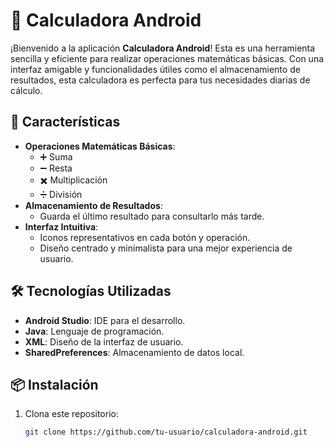 # 📱 Calculadora Android

¡Bienvenido a la aplicación **Calculadora Android**! Esta es una herramienta sencilla y eficiente para realizar operaciones matemáticas básicas. Con una interfaz amigable y funcionalidades útiles como el almacenamiento de resultados, esta calculadora es perfecta para tus necesidades diarias de cálculo.


## 🚀 Características

- **Operaciones Matemáticas Básicas**:
  - ➕ Suma
  - ➖ Resta
  - ✖️ Multiplicación
  - ➗ División
- **Almacenamiento de Resultados**:
  - Guarda el último resultado para consultarlo más tarde.
- **Interfaz Intuitiva**:
  - Iconos representativos en cada botón y operación.
  - Diseño centrado y minimalista para una mejor experiencia de usuario.


## 🛠️ Tecnologías Utilizadas

- **Android Studio**: IDE para el desarrollo.
- **Java**: Lenguaje de programación.
- **XML**: Diseño de la interfaz de usuario.
- **SharedPreferences**: Almacenamiento de datos local.

## 📦 Instalación

1. Clona este repositorio:
   ```bash
   git clone https://github.com/tu-usuario/calculadora-android.git
